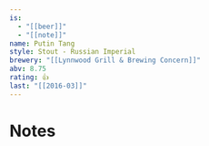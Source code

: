 ```yaml
---
is:
  - "[[beer]]"
  - "[[note]]"
name: Putin Tang
style: Stout - Russian Imperial
brewery: "[[Lynnwood Grill & Brewing Concern]]"
abv: 8.75
rating: 👍
last: "[[2016-03]]"
---
```

# Notes

